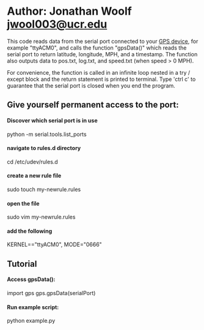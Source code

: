 # Author: Jonathan Woolf jwool003@ucr.edu

This code reads data from the serial port connected to your <a href="https://www.amazon.com/HiLetgo-G-Mouse-GLONASS-Receiver-Windows/dp/B01MTU9KTF/ref=sr_1_8?keywords=gps+usb&qid=1560277792&s=gateway&sr=8-8">GPS device</a>,
for example "ttyACM0", and calls the function "gpsData()" which reads the serial
port to return latitude, longitude, MPH, and a timestamp. The function also
outputs data to pos.txt, log.txt, and speed.txt (when speed > 0 MPH).

For convenience, the function is called in an infinite loop nested in a
try / except block and the return statement is printed to terminal. Type 'ctrl c'
to guarantee that the serial port is closed when you end the program.

## Give yourself permanent access to the port:
#### Discover which serial port is in use
python -m serial.tools.list_ports
#### navigate to rules.d directory
cd /etc/udev/rules.d
#### create a new rule file
sudo touch my-newrule.rules
#### open the file
sudo vim my-newrule.rules
#### add the following
KERNEL=="ttyACM0", MODE="0666"

## Tutorial
#### Access gpsData():
import gps
gps.gpsData(serialPort)
#### Run example script:
python example.py
